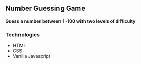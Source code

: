 ## Number Guessing Game

#### Guess a number between 1 -100 with two levels of difficulty

### Technologies
* HTML
* CSS
* Vanilla Javascript
